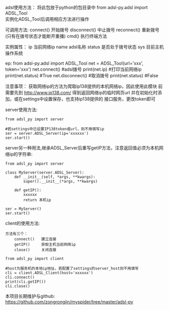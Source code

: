 adsl使用方法：
    将此包放于python的包目录中
    from adsl-py.adsl import ADSL_Tool  
    实例化ADSL_Tool后调用相应方法进行操作

可调用方法:
    connect()       开始拨号
    disconnect()    中止拨号
    reconnect()     重新拨号(只有在拨号状态才能断开重播)
    cmd()           执行终端方法

实例属性：
    ip              当前网络ip
    name            adsl名称
    status          是否处于拨号状态
    sys             目前主机操作系统

ep:
    from adsl-py.adsl import ADSL_Tool 
    net = ADSL_Tool(url='xxx', token='xxx')
    net.connect() #adsl拨号
    print(net.ip) #打印当前网络ip
    print(net.status) #True
    net.disconnect() #取消拨号
    print(net.status) #False

注意事项：
    获取网络ip的方法为爬取ip138提供的本机网络ip，因此使用此模块
    前需要先到 http://www.ip138.com/ 得到返回网络ip的临时网页url
    并在初始化时添加，或在settings中设置保存，也支持ip138提供的
    接口服务，更改token即可
    

server使用方法:

    from adsl_py import server

    #若settings中已设置IP138token或url，则不用填写ip
    ser = server.ADSL_Server(ip='xxxxxx')
    ser.start()

server另一种用法,继承ADSL_Server后重写getIP方法，注意返回值必须为本机网络ip的字符串:

    from adsl_py import server

    class MyServer(server.ADSL_Server):
        def __init__(self, *args, **kwargs):
            super().__init__(*args, **kwargs)

        def getIP():
            xxxxxx
            return 本机ip

    ser = MyServer()
    ser.start()


client的使用方法:

    方法有三个：
        connect()   建立连接
        getIP()     获取主机当前网络ip
        close()     关闭连接

    from adsl_py import client

    #host为服务机的本地ip地址，若配置了settings的server_host则不用填写
    cli = client.ADSL_Client(host='xxxxxx')
    cli.connect()
    print(cli.getIP())
    cli.close()


本项目长期维护与github: https://github.com/zongrongjin/myspider/tree/master/adsl-py